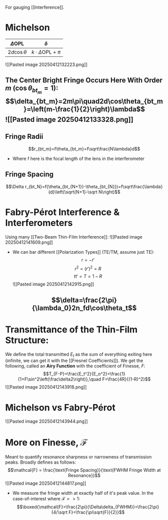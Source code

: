 For gauging [[Interference]].
# Michelson

| $\Delta\text{OPL}$ | $\delta$                     |
| ------------------ | ---------------------------- |
| $2d\cos\theta$     | $k\cdot\Delta\text{OPL}+\pi$ |
![[Pasted image 20250412132223.png]]
## The Center Bright Fringe Occurs Here With Order $m$ $(\cos\theta_{bt_m}=1)$:$$\delta_{bt_m}=2m\pi\quad2d\cos\theta_{bt_m}=\left(m-\frac{1}{2}\right)\lambda$$![[Pasted image 20250412133328.png]]
## Fringe Radii
$$r_{bt_m}=f\theta_{bt_m}=f\sqrt\frac{N\lambda}d$$
- Where f here is the focal length of the lens in the interferometer
## Fringe Spacing
$$\Delta r_{bt_N}=f(\theta_{bt_{N+1}}-\theta_{bt_{N}})=f\sqrt\frac{\lambda}{d}\left(\sqrt{N+1}-\sqrt N\right)$$
# Fabry-Pérot Interference & Interferometers
Using many [[Two-Beam Thin-Film Interference]]:
![[Pasted image 20250412141609.png]]
- We can bar different [[Polarization Types]] (TE/TM, assume just TE):
$$r=-r'$$
$$r^2=(r')^2=R$$
$$tt'=T=1-R$$
![[Pasted image 20250412142915.png]]
## $$\delta=\frac{2\pi}{\lambda_0}2n_fd\cos\theta_t$$
# Transmittance of the Thin-Film Structure: 
We define the total transmitted $E_t$ as the sum of everything exiting here (infinite, we can get it with the [[Fresnel Coefficients]]).
We get the following, called an **Airy Function** with the coefficient of Finesse, $F$:
$$T_{F-P}=\frac{E_t^2}{E_o^2}=\frac{1}{1+F\sin^2\left(\frac\delta2\right)},\quad F=\frac{4R}{(1-R)^2}$$
![[Pasted image 20250412143918.png]]
# Michelson vs Fabry-Pérot
![[Pasted image 20250412143944.png]]

# More on Finesse, $\mathcal{F}$
Meant to quantify resonance sharpness or narrowness of transmission peaks. Broadly defines as follows:
$$\mathcal{F} = \frac{\text{Fringe Spacing}}{\text{FWHM Fringe Width at Resonance}}$$
![[Pasted image 20250412144817.png]]
- We measure the fringe width at exactly half of it's peak value. In the case-of-interest where $\mathcal{F}>>1$:
$$\boxed{\mathcal{F}=\frac{2\pi}{\Delta\delta_{FWHM}}=\frac{2\pi}{4/\sqrt F}=\frac{\pi\sqrt{F}}{2}}$$
